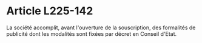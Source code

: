 # Article L225-142

La société accomplit, avant l'ouverture de la souscription, des formalités de publicité dont les modalités sont fixées par décret en Conseil d'Etat.